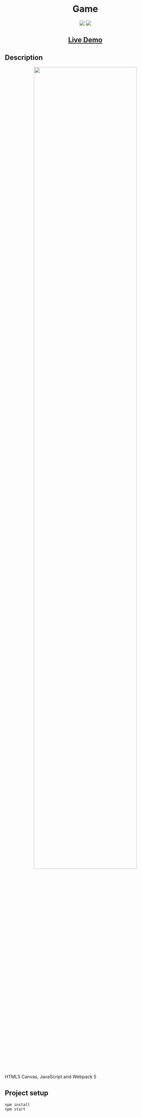 ## <h1 align="center">Game</h1>

<p align="center">
<img src="https://img.shields.io/badge/made%20by-Mráz Róbert-blue.svg" >
<img src="https://img.shields.io/github/languages/top/MrazRobert/canvas-game.svg" >
</p>

<h2 align="center"><a href="https://mr85-canvas-game.netlify.app/">Live Demo</a></h2>

## Description

<p align="center">
<img src="./public/image/game.gif" width="80%"></p>

<p>HTML5 Canvas, JavaScript and Webpack 5</p>

## Project setup

```
npm install
npm start
```
